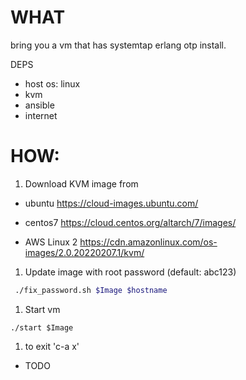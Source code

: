 # WHAT

bring you a vm that has systemtap erlang otp install.

DEPS
- host os: linux
- kvm
- ansible
- internet


# HOW:
1. Download KVM image from 
  
  - ubuntu 
    https://cloud-images.ubuntu.com/

  - centos7
    https://cloud.centos.org/altarch/7/images/

  - AWS Linux 2
    https://cdn.amazonlinux.com/os-images/2.0.20220207.1/kvm/

1. Update image with root password (default: abc123)

  ```sh
   ./fix_password.sh $Image $hostname
  ```
  
1. Start vm
  ```
  ./start $Image
  
  ```

1. to exit 'c-a x'


- TODO
